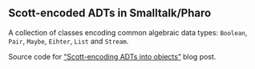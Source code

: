 ## Scott-encoded ADTs in Smalltalk/Pharo

A collection of classes encoding common algebraic data types: `Boolean`, `Pair`, `Maybe`, `Eihter`, `List` and `Stream`.

Source code for [&ldquo;Scott-encoding ADTs into objects&rdquo;](https://unicolas.github.io/blog/2023-11-23-scott-encoding-adts-into-objects) blog post.
